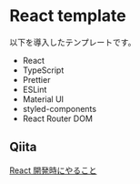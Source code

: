 # React template
以下を導入したテンプレートです。
- React
- TypeScript
- Prettier
- ESLint
- Material UI
- styled-components
- React Router DOM
## Qiita
[React 開発時にやること](https://qiita.com/hasehiro0828/items/04d7a7f8c0beb8ca4fa1)

